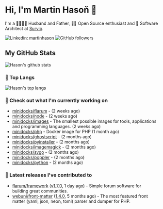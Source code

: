 # Hi, I'm Martin Hasoň 👋

I'm a 👨‍👩‍👧‍👦 Husband and Father, 🧑‍💻 Open Source enthusiast and 📐 Software Architect at [Survio](https://www.survio.com).

[![Linkedin: martinhason](https://img.shields.io/badge/-Martin%20Hasoň-blue?style=flat-square&logo=Linkedin&logoColor=white&link=https://www.linkedin.com/in/martinhason/)](https://www.linkedin.com/in/martinhason/)
![GitHub followers](https://img.shields.io/github/followers/hason?label=Follow&style=social)


## My GitHub Stats
![Hason's github stats](https://github-readme-stats.vercel.app/api?username=hason&show_icons=true&include_all_commits=true&theme=dracula&hide_border=true&hide_title=true)

### 💾 Top Langs
![Hason's top langs](https://github-readme-stats.vercel.app/api/top-langs/?username=hason&layout=compact&theme=dracula&hide_border=true&hide_title=true)

### 👷 Check out what I'm currently working on

- [minidocks/flarum](https://github.com/minidocks/flarum) -  (2 weeks ago)
- [minidocks/node](https://github.com/minidocks/node) -  (2 weeks ago)
- [minidocks/images](https://github.com/minidocks/images) - The smallest possible images for tools, applications and programming languages. (2 weeks ago)
- [minidocks/php](https://github.com/minidocks/php) - Docker image for PHP (1 month ago)
- [minidocks/ghostscript](https://github.com/minidocks/ghostscript) -  (2 months ago)
- [minidocks/pyinstaller](https://github.com/minidocks/pyinstaller) -  (2 months ago)
- [minidocks/imagemagick](https://github.com/minidocks/imagemagick) -  (2 months ago)
- [minidocks/svgo](https://github.com/minidocks/svgo) -  (2 months ago)
- [minidocks/poppler](https://github.com/minidocks/poppler) -  (2 months ago)
- [minidocks/python](https://github.com/minidocks/python) -  (2 months ago)

### 🔭 Latest releases I've contributed to

- [flarum/framework](https://github.com/flarum/framework) ([v1.7.0](https://github.com/flarum/framework/releases/tag/v1.7.0), 1 day ago) - Simple forum software for building great communities.
- [webuni/front-matter](https://github.com/webuni/front-matter) ([1.4.0](https://github.com/webuni/front-matter/releases/tag/1.4.0), 5 months ago) - The most featured front matter (yaml, json, neon, toml) parser and dumper for PHP.
